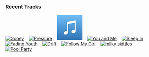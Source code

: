 ### Recent Tracks
[<img src='https://lastfm.freetls.fastly.net/i/u/300x300/6051263a36ad604cbe0542205aa701ce.png' width='16%' height='16%' alt='Gooey'>](https://www.last.fm/music/glass%2banimals/_/gooey)&nbsp;&nbsp;&nbsp;&nbsp;[<img src='https://lastfm.freetls.fastly.net/i/u/300x300/189ab7e3bda3091bff9f65add6112a6f.png' width='16%' height='16%' alt='Pressure'>](https://www.last.fm/music/photay/_/pressure)&nbsp;&nbsp;&nbsp;&nbsp;[<img src='https://github.com/atfinke/atfinke/blob/master/placeholder.jpeg?raw=true' width='16%' height='16%' alt='Past Lives - Tuff City Kids Remix'>](https://www.last.fm/music/local%2bnatives/_/past%2blives%2b-%2btuff%2bcity%2bkids%2bremix)&nbsp;&nbsp;&nbsp;&nbsp;[<img src='https://lastfm.freetls.fastly.net/i/u/300x300/f1bdb5605ec88734234ef227a8590acc.png' width='16%' height='16%' alt='You and Me'>](https://www.last.fm/music/shallou/_/you%2band%2bme)&nbsp;&nbsp;&nbsp;&nbsp;[<img src='https://lastfm.freetls.fastly.net/i/u/300x300/b16d11f9e8250cca20fc606da4fcdc59.png' width='16%' height='16%' alt='Sleep In'>](https://www.last.fm/music/telekinesis/_/sleep%2bin)&nbsp;&nbsp;&nbsp;&nbsp;<br>[<img src='https://lastfm.freetls.fastly.net/i/u/300x300/6ac1ffdf6aabbcc0601f76792b4a5000.png' width='16%' height='16%' alt='Fading Youth'>](https://www.last.fm/music/punctual/_/fading%2byouth)&nbsp;&nbsp;&nbsp;&nbsp;[<img src='https://lastfm.freetls.fastly.net/i/u/300x300/b388c5d8e80008e2cd67d64ec80c6e27.png' width='16%' height='16%' alt='Drift'>](https://www.last.fm/music/benji%2blewis/_/drift)&nbsp;&nbsp;&nbsp;&nbsp;[<img src='https://lastfm.freetls.fastly.net/i/u/300x300/103256bcac53c78568d1d5e6a3495167.png' width='16%' height='16%' alt='Follow My Girl'>](https://www.last.fm/music/the%2bjapanese%2bhouse/_/follow%2bmy%2bgirl)&nbsp;&nbsp;&nbsp;&nbsp;[<img src='https://lastfm.freetls.fastly.net/i/u/300x300/6617a4dc727220c488bbc742632f3e4f.png' width='16%' height='16%' alt='milky skittles'>](https://www.last.fm/music/manatee%2bcommune/_/milky%2bskittles)&nbsp;&nbsp;&nbsp;&nbsp;[<img src='https://lastfm.freetls.fastly.net/i/u/300x300/31a75581338270b60e5f3293797f6211.png' width='16%' height='16%' alt='Pool Party'>](https://www.last.fm/music/nite%2bswim/_/pool%2bparty)&nbsp;&nbsp;&nbsp;&nbsp;<br>